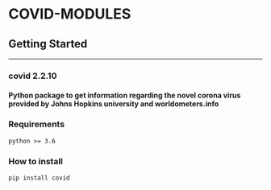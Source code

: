 # COVID-MODULES
## Getting Started
----------------------------------------------------------------------------------------------------------------------




### covid 2.2.10

#### Python package to get information regarding the novel corona virus provided by Johns Hopkins university and worldometers.info



### Requirements

```python >= 3.6```


### How to install

``` pip install covid ```
